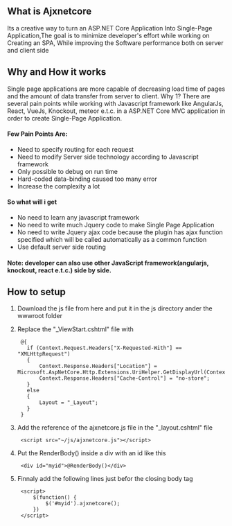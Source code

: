 ## What is Ajxnetcore
Its a creative way to turn an ASP.NET Core Application Into Single-Page Application,The goal is to minimize developer's effort while working on Creating an SPA, While improving the Software performance both on server and client side

## Why and How it works
Single page applications are more capable of decreasing load time of pages and the amount of data transfer from server to client. Why 1? There are several pain points while working with Javascript framework like AngularJs, React, VueJs, Knockout, meteor e.t.c. in a ASP.NET Core MVC application in order to create Single-Page Application.
#### Few Pain Points Are: 
* Need to specify routing for each request 
* Need to modify Server side technology according to Javascript framework 
* Only possible to debug on run time 
* Hard-coded data-binding caused too many error 
* Increase the complexity a lot
#### So what will i get
* No need to learn any javascript framework 
* No need to write much Jquery code to make Single Page Application 
* No need to write Jquery ajax code because the plugin has ajax function specified which will be called automatically as a common function
* Use default server side routing

#### Note: developer can also use other JavaScript framework(angularjs, knockout, react e.t.c.) side by side.

## How to setup
1) Download the js file from here and put it in the js directory ander the wwwroot folder
2) Replace the "_ViewStart.cshtml" file with 

        @{
          if (Context.Request.Headers["X-Requested-With"] == "XMLHttpRequest")
          {
              Context.Response.Headers["Location"] = Microsoft.AspNetCore.Http.Extensions.UriHelper.GetDisplayUrl(Context.Request);
              Context.Response.Headers["Cache-Control"] = "no-store";
          }
          else
          {
              Layout = "_Layout";
          }
        }

3) Add the reference of the ajxnetcore.js file in the "_layout.cshtml" file

        <script src="~/js/ajxnetcore.js"></script>
        
4) Put the RenderBody() inside a div with an id like this

        <div id="myid">@RenderBody()</div>  
        
5) Finnaly add the following lines just befor the closing body tag

        <script>
            $(function() {
                $('#myid').ajxnetcore();
            })
        </script>
